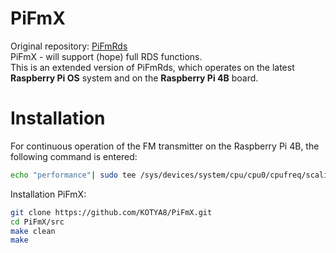 # PiFmX
Original repository: [PiFmRds](github.com/ChristopheJacquet/PiFmRds)  
PiFmX - will support (hope) full RDS functions.  
This is an extended version of PiFmRds, which operates on the latest **Raspberry Pi OS** system and on the **Raspberry Pi 4B** board.  

# Installation 
For continuous operation of the FM transmitter on the Raspberry Pi 4B, the following command is entered:  
```bash
echo "performance"| sudo tee /sys/devices/system/cpu/cpu0/cpufreq/scaling_governor
```

Installation PiFmX:  
```bash
git clone https://github.com/KOTYA8/PiFmX.git
cd PiFmX/src
make clean
make
```
